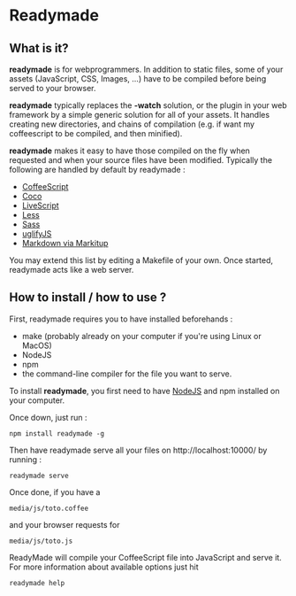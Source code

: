 Readymade
=====================================





What is it?
-------------------------------------

**readymade** is for webprogrammers.
In addition to static files, some of your assets (JavaScript, CSS, Images, ...) have to be compiled before being served to your browser.

**readymade** typically replaces the **-watch** solution, or the plugin in your web framework by a simple generic solution for all of your assets. It handles creating new directories, and chains of compilation (e.g. if want my coffeescript to be compiled, and then minified).

**readymade** makes it easy to have those compiled on the fly 
when requested and when your source files have been modified.
Typically the following are handled by default by
readymade :

- [CoffeeScript](http://coffeescript.org/)
- [Coco](http://satyr.github.com/coco/)
- [LiveScript](http://gkz.github.com/LiveScript/) 
- [Less](http://lesscss.org/)
- [Sass](http://sass-lang.com/)
- [uglifyJS](https://github.com/mishoo/UglifyJS)
- [Markdown via Markitup](https://github.com/nathan-lafreniere/markitup)

You may extend this list by editing a Makefile of your own.
Once started, readymade acts like a web server. 






How to install / how to use ?
-------------------------------------

First, readymade requires you to have installed beforehands :

- make (probably already on your computer if you're using Linux or MacOS)
- NodeJS
- npm
- the command-line compiler for the file you want to serve.


To install **readymade**, you first need to have 
[NodeJS](http://nodejs.org/#download) and npm installed on your computer.

Once down, just run :
  
	npm install readymade -g

Then have readymade serve all your files on http://localhost:10000/ by running :

	readymade serve

Once done, if you have a
	
	media/js/toto.coffee

and your browser requests for

	media/js/toto.js

ReadyMade will compile your CoffeeScript file into JavaScript and serve it. For more information about available options just hit

	readymade help
